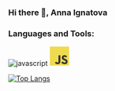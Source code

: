 ### Hi there 👋, Anna Ignatova

  
### Languages and Tools:  


<img src="https://upload.wikimedia.org/wikipedia/commons/thumb/9/95/Vue.js_Logo_2.svg/1200px-Vue.js_Logo_2.svg.png" alt="javascript" width="40" height="40"/> 
<img src="https://raw.githubusercontent.com/devicons/devicon/master/icons/javascript/javascript-original.svg" alt="javascript" width="40" height="40"/> 

[![Top Langs](https://github-readme-stats.vercel.app/api/top-langs/?username=anigalhub)](https://github.com/anuraghazra/github-readme-stats)
